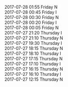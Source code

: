 2017-07-28 01:55 Friday  N  
2017-07-28 00:45 Friday  I  
2017-07-28 00:30 Friday  N  
2017-07-28 00:20 Friday  I  
2017-07-28 00:05 Friday  N  
2017-07-27 21:20 Thursday  I  
2017-07-27 21:10 Thursday  N  
2017-07-27 19:30 Thursday  I  
2017-07-27 18:15 Thursday  N  
2017-07-27 18:10 Thursday  I  
2017-07-27 17:15 Thursday  N  
2017-07-27 17:10 Thursday  I  
2017-07-27 16:15 Thursday  N  
2017-07-27 16:10 Thursday  I  
2017-07-27 12:15 Thursday  N  
